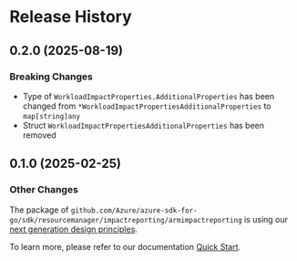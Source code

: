 # Release History

## 0.2.0 (2025-08-19)
### Breaking Changes

- Type of `WorkloadImpactProperties.AdditionalProperties` has been changed from `*WorkloadImpactPropertiesAdditionalProperties` to `map[string]any`
- Struct `WorkloadImpactPropertiesAdditionalProperties` has been removed


## 0.1.0 (2025-02-25)
### Other Changes

The package of `github.com/Azure/azure-sdk-for-go/sdk/resourcemanager/impactreporting/armimpactreporting` is using our [next generation design principles](https://azure.github.io/azure-sdk/general_introduction.html).

To learn more, please refer to our documentation [Quick Start](https://aka.ms/azsdk/go/mgmt).
